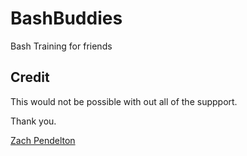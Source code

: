 # BashBuddies
Bash Training for friends
## Credit 
This would not be possible with out all of the suppport.

Thank you.

[Zach Pendelton](https://github.com/asmrtfm)

